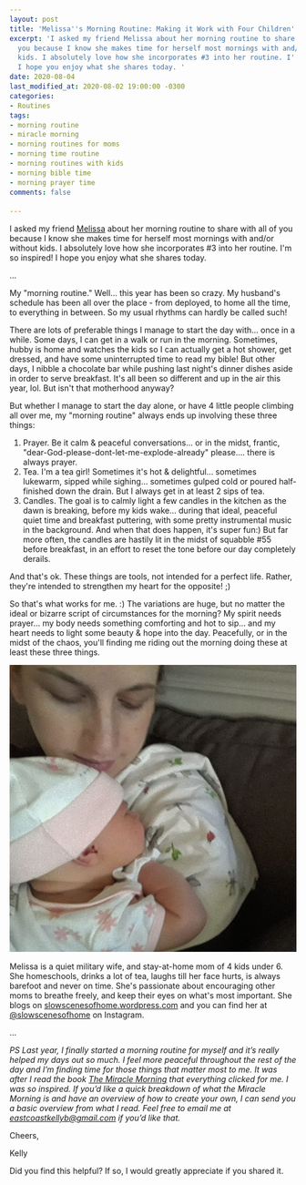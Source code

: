 ```yaml
---
layout: post
title: 'Melissa''s Morning Routine: Making it Work with Four Children'
excerpt: 'I asked my friend Melissa about her morning routine to share with all of
  you because I know she makes time for herself most mornings with and/or without
  kids. I absolutely love how she incorporates #3 into her routine. I''m so inspired!
  I hope you enjoy what she shares today. '
date: 2020-08-04
last_modified_at: 2020-08-02 19:00:00 -0300
categories:
- Routines
tags:
- morning routine
- miracle morning
- morning routines for moms
- morning time routine
- morning routines with kids
- morning bible time
- morning prayer time
comments: false

---
```

I asked my friend [Melissa](https://www.instagram.com/slowscenesofhome/) about her morning routine to share with all of you because I know she makes time for herself most mornings with and/or without kids. I absolutely love how she incorporates #3 into her routine. I'm so inspired! I hope you enjoy what she shares today. 

...

My "morning routine." Well... this year has been so crazy. My husband's schedule has been all over the place - from deployed, to home all the time, to everything in between. So my usual rhythms can hardly be called such!

There are lots of preferable things I manage to start the day with... once in a while. Some days, I can get in a walk or run in the morning. Sometimes, hubby is home and watches the kids so I can actually get a hot shower, get dressed, and have some uninterrupted time to read my bible! But other days, I nibble a chocolate bar while pushing last night's dinner dishes aside in order to serve breakfast. It's all been so different and up in the air this year, lol. But isn't that motherhood anyway?

But whether I manage to start the day alone, or have 4 little people climbing all over me, my "morning routine" always ends up involving these three things:

1. Prayer. Be it calm & peaceful conversations... or in the midst, frantic, "dear-God-please-dont-let-me-explode-already" please.... there is always prayer.
2. Tea. I'm a tea girl! Sometimes it's hot & delightful... sometimes lukewarm, sipped while sighing... sometimes gulped cold or poured half-finished down the drain. But I always get in at least 2 sips of tea. 
3. Candles. The goal is to calmly light a few candles in the kitchen as the dawn is breaking, before my kids wake... during that ideal, peaceful quiet time and breakfast puttering, with some pretty instrumental music in the background. And when that does happen, it's super fun:) But far more often, the candles are hastily lit in the midst of squabble #55 before breakfast, in an effort to reset the tone before our day completely derails.

And that's ok. These things are tools, not intended for a perfect life. Rather, they're intended to strengthen my heart for the opposite! ;)

So that's what works for me. :) The variations are huge, but no matter the ideal or bizarre script of circumstances for the morning? My spirit needs prayer... my body needs something comforting and hot to sip... and my heart needs to light some beauty & hope into the day. Peacefully, or in the midst of the chaos, you'll finding me riding out the morning doing these at least these three things.

![](/assets/img/img_20191123_203758_783_compress88.jpg)

Melissa is a quiet military wife, and stay-at-home mom of 4 kids under 6. She homeschools, drinks a lot of tea, laughs till her face hurts, is always barefoot and never on time. She's passionate about encouraging other moms to breathe freely, and keep their eyes on what's most important. She blogs on [slowscenesofhome.wordpress.com](http://slowscenesofhome.wordpress.com/) and you can find her at [@slowscenesofhome](https://www.instagram.com/slowscenesofhome/) on Instagram.

...

_PS Last year, I finally started a morning routine for myself and it’s really helped my days out so much. I feel more peaceful throughout the rest of the day and I’m finding time for those things that matter most to me. It was after I read the book_ [_The Miracle Morning_](https://amzn.to/398G8nw) _that everything clicked for me. I was so inspired. If you’d like a quick breakdown of what the Miracle Morning is and have an overview of how to create your own, I can send you a basic overview from what I read. Feel free to email me at eastcoastkellyb@gmail.com if you’d like that._

Cheers,

Kelly

Did you find this helpful? If so, I would greatly appreciate if you shared it.